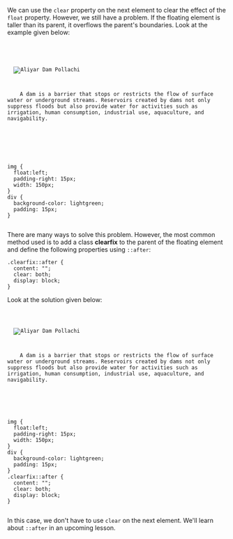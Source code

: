 We can use the `clear` property
on the next element to clear
the effect of the `float` property.
However, we still have a problem.
If the floating element is taller
than its parent, it overflows
the parent's boundaries.
Look at the example given below:

<codeblock language="css" type="lesson">
<code>
<panel language="html">
<div>

  <img src="https://ucarecdn.com/64bbfc5d-0ecf-41ba-a724-85bd235b47c6/" alt="Aliyar Dam Pollachi">
  <p>
    A dam is a barrier that stops or restricts the flow of surface water or underground streams. Reservoirs created by dams not only suppress floods but also provide water for activities such as irrigation, human consumption, industrial use, aquaculture, and navigability.
  </p>

</div>
</panel>
<panel language="css">
img {
  float:left;
  padding-right: 15px;
  width: 150px;
}
div {
  background-color: lightgreen;
  padding: 15px;
}
</panel>
</code>
</codeblock>

There are many ways to solve this problem.
However, the most common method used is
to add a class **clearfix** to the parent
of the floating element and define the
following properties using
`::after`:

```
.clearfix::after {
  content: "";
  clear: both;
  display: block;
}
```

Look at the solution given below:

<codeblock language="css" type="lesson">
<code>
<panel language="html">
<div class="clearfix">
  <img src="https://ucarecdn.com/64bbfc5d-0ecf-41ba-a724-85bd235b47c6/" alt="Aliyar Dam Pollachi">
  <p>
    A dam is a barrier that stops or restricts the flow of surface water or underground streams. Reservoirs created by dams not only suppress floods but also provide water for activities such as irrigation, human consumption, industrial use, aquaculture, and navigability.
  </p>
</div>
</panel>
<panel language="css">
img {
  float:left;
  padding-right: 15px;
  width: 150px;
}
div {
  background-color: lightgreen;
  padding: 15px;
}
.clearfix::after {
  content: "";
  clear: both;
  display: block;
}
</panel>
</code>
</codeblock>

In this case, we don't have
to use `clear` on the next
element. We'll
learn about `::after`
in an upcoming lesson.

